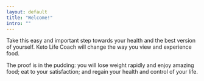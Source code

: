 ```yaml
---
layout: default
title: "Welcome!"
intro: ""
---
```



Take this easy and important step towards your health and the best version of yourself. Keto Life Coach will change the way you view and experience food.

The proof is in the pudding: you will lose weight rapidly and enjoy amazing food; eat to your satisfaction; and regain your health and control of your life.
